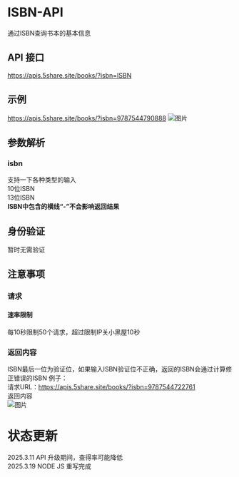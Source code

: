 # ISBN-API
通过ISBN查询书本的基本信息

## API 接口
https://apis.5share.site/books/?isbn=ISBN

## 示例
https://apis.5share.site/books/?isbn=9787544790888
![图片](https://github.com/user-attachments/assets/f17e8763-61ff-4d42-8778-598e2a8a6fa5)

## 参数解析
### isbn
支持一下各种类型的输入  
10位ISBN  
13位ISBN  
**ISBN中包含的横线“-”不会影响返回结果**

## 身份验证
暂时无需验证

## 注意事项
### 请求
#### 速率限制
每10秒限制50个请求，超过限制IP关小黑屋10秒
### 返回内容
ISBN最后一位为验证位，如果输入ISBN验证位不正确，返回的ISBN会通过计算修正错误的ISBN
例子：  
请求URL：https://apis.5share.site/books/?isbn=9787544722761  
返回内容  
![图片](https://github.com/user-attachments/assets/da58960d-b118-4292-b37a-8a46a53a4f0a)



# 状态更新
2025.3.11 API 升级期间，查得率可能降低  
2025.3.19 NODE JS 重写完成


